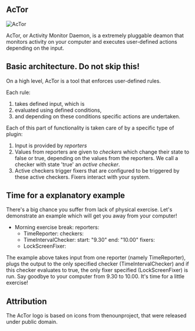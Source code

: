 AcTor
-----

![AcTor](https://raw.githubusercontent.com/tbabej/actor/master/actor-logo.png  "Activity moniTor daemon")

AcTor, or Activity Monitor Daemon, is a extremely pluggable deamon that
monitors activity on your computer and executes user-defined actions 
depending on the input.

Basic architecture. Do not skip this!
-------------------------------------

On a high level, AcTor is a tool that enforces user-defined rules.

Each rule:
1. takes defined input, which is
2. evaluated using defined conditions,
3. and depending on these conditions specific actions are undertaken.

Each of this part of functionality is taken care of by a specific type of
plugin:

1. Input is provided by *reporters*
2. Values from reporters are given to *checkers* which change their state
   to false or true, depending on the values from the reporters. We call a
   checker with state 'true' an *active checker*.
3. Active checkers trigger fixers that are configured to be triggered by
   these active checkers. Fixers interact with your system.

Time for a explanatory example
------------------------------

There's a big chance you suffer from lack of physical exercise. Let's
demonstrate an example which will get you away from your computer!

- Morning exercise break:
    reporters:
    - TimeReporter:
    checkers:
    - TimeIntervalChecker:
        start: "9.30"
        end: "10.00"
    fixers:
    - LockScreenFixer:

The example above takes input from one reporter (namely TimeReporter),
plugs the output to the only specified checker (TimeIntervalChecker)
and if this checker evaluates to true, the only fixer specified
(LockScreenFixer) is run. Say goodbye to your computer from 9.30
to 10.00. It's time for a little exercise!


Attribution
-----------

The AcTor logo is based on icons from thenounproject, that were released under public domain.
